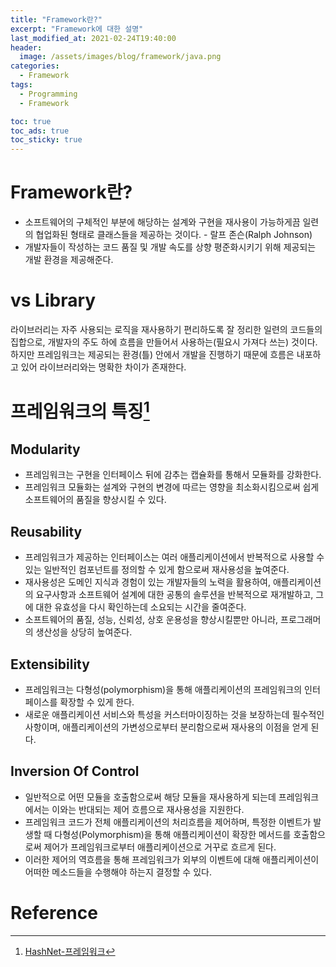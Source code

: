 ```yaml
---
title: "Framework란?"
excerpt: "Framework에 대한 설명"
last_modified_at: 2021-02-24T19:40:00
header:
  image: /assets/images/blog/framework/java.png
categories:
  - Framework
tags:
  - Programming
  - Framework

toc: true
toc_ads: true
toc_sticky: true
---
```

# Framework란?
- 소프트웨어의 구체적인 부분에 해당하는 설계와 구현을 재사용이 가능하게끔 일련의 협업화된 형태로 클래스들을 제공하는 것이다. - 랄프 존슨(Ralph Johnson)
- 개발자들이 작성하는 코드 품질 및 개발 속도를 상향 평준화시키기 위해 제공되는 개발 환경을 제공해준다.

# vs Library
라이브러리는 자주 사용되는 로직을 재사용하기 편리하도록 잘 정리한 일련의 코드들의 집합으로, 개발자의 주도 하에 흐름을 만들어서 사용하는(필요시 가져다 쓰는) 것이다.
하지만 프레임워크는 제공되는 환경(틀) 안에서 개발을 진행하기 때문에 흐름은 내포하고 있어 라이브러리와는 명확한 차이가 존재한다.

# 프레임워크의 특징[^Features]
## Modularity
- 프레임워크는 구현을 인터페이스 뒤에 감추는 캡슐화를 통해서 모듈화를 강화한다.
- 프레임워크 모듈화는 설계와 구현의 변경에 따르는 영향을 최소화시킴으로써 쉽게 소프트웨어의 품질을 향상시킬 수 있다.

## Reusability
- 프레임워크가 제공하는 인터페이스는 여러 애플리케이션에서 반복적으로 사용할 수 있는 일반적인 컴포넌트를 정의할 수 있게 함으로써 재사용성을 높여준다.
- 재사용성은 도메인 지식과 경험이 있는 개발자들의 노력을 활용하여, 애플리케이션의 요구사항과 소프트웨어 설계에 대한 공통의 솔루션을 반복적으로 재개발하고, 그에 대한 유효성을 다시 확인하는데 소요되는 시간을 줄여준다.
- 소프트웨어의 품질, 성능, 신뢰성, 상호 운용성을 향상시킬뿐만 아니라, 프로그래머의 생산성을 상당히 높여준다.

## Extensibility
- 프레임워크는 다형성(polymorphism)을 통해 애플리케이션의 프레임워크의 인터페이스를 확장할 수 있게 한다.
- 새로운 애플리케이션 서비스와 특성을 커스터마이징하는 것을 보장하는데 필수적인 사항이며, 애플리케이션의 가변성으로부터 분리함으로써 재사용의 이점을 얻게 된다.

## Inversion Of Control
- 일반적으로 어떤 모듈을 호출함으로써 해당 모듈을 재사용하게 되는데 프레임워크에서는 이와는 반대되는 제어 흐름으로 재사용성을 지원한다.
- 프레임워크 코드가 전체 애플리케이션의 처리흐름을 제어하며, 특정한 이벤트가 발생할 때 다형성(Polymorphism)을 통해 애플리케이션이 확장한 메서드를 호출함으로써 제어가 프레임워크로부터 애플리케이션으로 거꾸로 흐르게 된다.
- 이러한 제어의 역흐름을 통해 프레임워크가 외부의 이벤트에 대해 애플리케이션이 어떠한 메소드들을 수행해야 하는지 결정할 수 있다.

# Reference
[^Features]: [HashNet-프레임워크](http://wiki.hash.kr/index.php/%ED%94%84%EB%A0%88%EC%9E%84%EC%9B%8C%ED%81%AC)